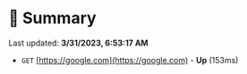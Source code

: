 # 📖 Summary
Last updated: **3/31/2023, 6:53:17 AM**

- `GET` [https://google.com](https://google.com) - **Up** (153ms)

